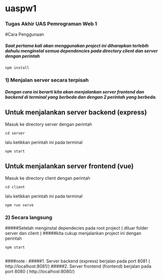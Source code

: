 
# uaspw1 
 ### Tugas Akhir UAS Pemrograman Web 1

#Cara Penggunaan
 ##### Saat pertama kali akan menggunakan project ini diharapkan terlebih dahulu menginstal semua dependencies pada directory client dan server dengan perintah 
   ```
   npm install
   ```  
 ### 1) Menjalan server secara terpisah  
 ##### Dengan cara ini berarti kita akan menjalankan server frontend dan backend di terminal yang berbeda dan dengan 2 perintah yang berbeda.
 
  ## Untuk menjalankan server backend (express)
   Masuk ke directory server dengan perintah 
  ```
  cd server
  ``` 
   lalu ketikkan perintah ini pada terminal
  ```
  npm start
  ```
   ## Untuk menjalankan server frontend (vue)
 
  Masuk ke directory client dengan perintah 
  ```
  cd client
  ``` 
  lalu ketikkan perintah ini pada terminal
  ```
  npm run serve
  ```
### 2) Secara langsung
   
   #####Setelah menginstal dependecies pada root project ( diluar folder server dan client ) 
   #####kita cukup menjalankan project ini dengan perintah
 
   ```
   npm start
   ```
##
####note : 
#####1. Server backend (express) berjalan pada port 8081 ( http://localhost:8081/)
#####2. Server frontend (frontend) berjalan pada port 8080 ( http://localhost:8080/)
